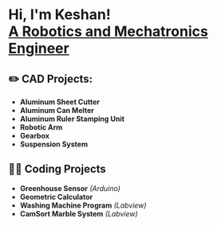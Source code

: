 <h1>Hi, I'm Keshan! <br/> <a href="https://www.linkedin.com/in/keshan-dassanayake-aa472a334/"> A Robotics and Mechatronics Engineer</a>
  
<h2>✏️ CAD Projects:</h2>

- <b>Aluminum Sheet Cutter</b>
- <b>Aluminum Can Melter</b>
- <b>Aluminum Ruler Stamping Unit</b>
- <b>Robotic Arm</b>
- <b>Gearbox</b>
- <b>Suspension System</b>

<h2>🧑‍💻 Coding Projects</h2>

- <b>Greenhouse Sensor</b> <i>(Arduino)</i>
- <b>Geometric Calculator</b> 
- <b>Washing Machine Program</b> <i>(Labview)</i>
- <b>CamSort Marble System</b> <i>(Labview)</i>
